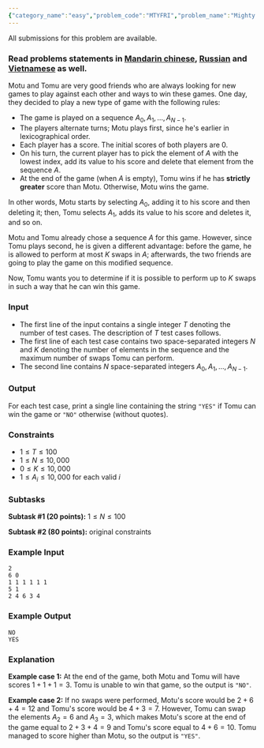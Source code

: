 ```yaml
---
{"category_name":"easy","problem_code":"MTYFRI","problem_name":"Mighty Friend","languages_supported":{"0":"C","1":"CPP14","2":"JAVA","3":"PYTH","4":"PYTH 3.5","5":"PYPY","6":"CS2","7":"PAS fpc","8":"PAS gpc","9":"RUBY","10":"PHP","11":"GO","12":"NODEJS","13":"HASK","14":"rust","15":"SCALA","16":"swift","17":"D","18":"PERL","19":"FORT","20":"WSPC","21":"ADA","22":"CAML","23":"ICK","24":"BF","25":"ASM","26":"CLPS","27":"PRLG","28":"ICON","29":"SCM qobi","30":"PIKE","31":"ST","32":"NICE","33":"LUA","34":"BASH","35":"NEM","36":"LISP sbcl","37":"LISP clisp","38":"SCM guile","39":"JS","40":"ERL","41":"TCL","42":"kotlin","43":"PERL6","44":"TEXT","45":"SCM chicken","46":"CLOJ","47":"COB","48":"FS"},"max_timelimit":2,"source_sizelimit":50000,"problem_author":"bhushan_","problem_tester":null,"date_added":"27-01-2018","tags":{"0":"bhushan_","1":"easy","2":"may18","3":"sorting"},"editorial_url":"https://discuss.codechef.com/problems/MTYFRI","time":{"view_start_date":1526290200,"submit_start_date":1526290200,"visible_start_date":1526290200,"end_date":1735669800},"is_direct_submittable":false,"layout":"problem"}
---
```

<span class="solution-visible-txt">All submissions for this problem are available.</span><h3>Read problems statements in <a href="http://www.codechef.com/download/translated/MAY18/mandarin/MTYFRI.pdf" target="_blank">Mandarin chinese</a>, <a href="http://www.codechef.com/download/translated/MAY18/russian/MTYFRI.pdf" target="_blank">Russian</a> and <a href="http://www.codechef.com/download/translated/MAY18/vietnamese/MTYFRI.pdf" target="_blank">Vietnamese</a> as well.</h3>

Motu and Tomu are very good friends who are always looking for new games to play against each other and ways to win these games. One day, they decided to play a new type of game with the following rules:
- The game is played on a sequence $A_0, A_1, \dots, A_{N-1}$.
- The players alternate turns; Motu plays first, since he's earlier in lexicographical order.
- Each player has a score. The initial scores of both players are $0$.
- On his turn, the current player has to pick the element of $A$ with the lowest index, add its value to his score and delete that element from the sequence $A$.
- At the end of the game (when $A$ is empty), Tomu wins if he has **strictly greater** score than Motu. Otherwise, Motu wins the game.

In other words, Motu starts by selecting $A_0$, adding it to his score and then deleting it; then, Tomu selects $A_1$, adds its value to his score and deletes it, and so on.

Motu and Tomu already chose a sequence $A$ for this game. However, since Tomu plays second, he is given a different advantage: before the game, he is allowed to perform at most $K$ swaps in $A$; afterwards, the two friends are going to play the game on this modified sequence.

Now, Tomu wants you to determine if it is possible to perform up to $K$ swaps in such a way that he can win this game.

### Input
- The first line of the input contains a single integer $T$ denoting the number of test cases. The description of $T$ test cases follows.
- The first line of each test case contains two space-separated integers $N$ and $K$ denoting the number of elements in the sequence and the maximum number of swaps Tomu can perform.
- The second line contains $N$ space-separated integers $A_0, A_1, \dots, A_{N-1}$.

### Output
For each test case, print a single line containing the string `"YES"` if Tomu can win the game or `"NO"` otherwise (without quotes).

### Constraints
- $1 \le T \le 100$
- $1 \le N \le 10,000$
- $0 \le K \le 10,000$
- $1 \le A_i \le 10,000$ for each valid $i$

### Subtasks
**Subtask #1 (20 points):** $1 \le N \le 100$

**Subtask #2 (80 points):** original constraints

### Example Input
```
2
6 0
1 1 1 1 1 1
5 1
2 4 6 3 4
```

### Example Output
```
NO
YES
```

### Explanation
**Example case 1:** At the end of the game, both Motu and Tomu will have scores $1+1+1 = 3$. Tomu is unable to win that game, so the output is `"NO"`.

**Example case 2:** If no swaps were performed, Motu's score would be $2+6+4 = 12$ and Tomu's score would be $4+3 = 7$. However, Tomu can swap the elements $A_2 = 6$ and $A_3 = 3$, which makes Motu's score at the end of the game equal to $2+3+4 = 9$ and Tomu's score equal to $4+6 = 10$. Tomu managed to score higher than Motu, so the output is `"YES"`.
